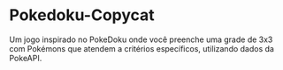 # Pokedoku-Copycat
Um jogo inspirado no PokeDoku onde você preenche uma grade de 3x3 com Pokémons que atendem a critérios específicos, utilizando dados da PokeAPI.
